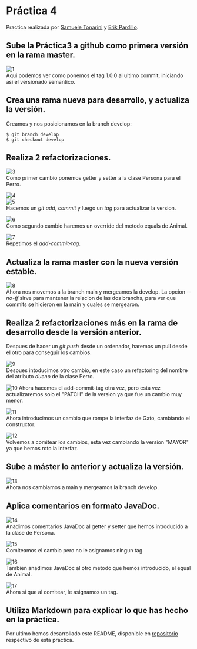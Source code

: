 # Práctica 4
Practica realizada por [Samuele Tonarini](https://www.github.com/stonarini) y [Erik Pardillo](https://www.github.com/ErikPC). 

## Sube la Práctica3 a github como primera versión en la rama master.
![1](img/1.png)  
Aqui podemos ver como ponemos el tag 1.0.0 al ultimo commit, iniciando asi el versionado semantico.

## Crea una rama nueva para desarrollo, y actualiza la versión.
Creamos y nos posicionamos en la branch develop:
```
$ git branch develop
$ git checkout develop
```

## Realiza 2 refactorizaciones.
![3](img/3.png)  
Como primer cambio ponemos getter y setter a la clase Persona para el Perro.

![4](img/4.png)  
![5](img/5.png)  
Hacemos un *git add*, *commit* y luego un *tag* para actualizar la version.

![6](img/6.png)  
Como segundo cambio haremos un override del metodo equals de Animal.

![7](img/7.png)  
Repetimos el *add-commit-tag*.

## Actualiza la rama master con la nueva versión estable.
![8](img/8.png)  
Ahora nos movemos a la branch main y mergeamos la develop. La opcion *--no-ff* sirve para mantener la relacion de las dos branchs, para ver que commits se hicieron en la main y cuales se mergearon.

## Realiza 2 refactorizaciones más en la rama de desarrollo desde la versión anterior.
Despues de hacer un *git push* desde un ordenador, haremos un pull desde el otro para conseguir los cambios.

![9](img/9.png)  
Despues intoducimos otro cambio, en este caso un refactoring del nombre del atributo *dueno* de la clase Perro.

![10](img/10.png)
Ahora hacemos el add-commit-tag otra vez, pero esta vez actualizaremos solo el "PATCH" de la version ya que fue un cambio muy menor.

![11](img/11.png)  
Ahora introducimos un cambio que rompe la interfaz de Gato, cambiando el constructor.

![12](img/12.png)  
Volvemos a comitear los cambios, esta vez cambiando la version "MAYOR" ya que hemos roto la interfaz.

## Sube a máster lo anterior y actualiza la versión.
![13](img/13.png)  
Ahora nos cambiamos a main y mergeamos la branch develop.

## Aplica comentarios en formato JavaDoc.
![14](img/14.png)  
Anadimos comentarios JavaDoc al getter y setter que hemos introducido a la clase de Persona.

![15](img/15.png)  
Comiteamos el cambio pero no le asignamos ningun tag.

![16](img/16.png)  
Tambien anadimos JavaDoc al otro metodo que hemos introducido, el equal de Animal.

![17](img/17.png)  
Ahora si que al comitear, le asignamos un tag.

## Utiliza Markdown para explicar lo que has hecho en la práctica.
Por ultimo hemos desarrollado este README, disponible en [repositorio](https://www.github.com/ErikPC/Practica4) respectivo de esta practica.